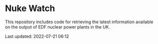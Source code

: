# Nuke Watch

This repository includes code for retrieving the latest information available on the output of EDF nuclear power plants in the UK.

Last updated: 2022-07-21 06:12